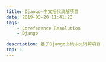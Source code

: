 ```yaml
---
title: Django-中文指代消解项目
date: 2019-03-20 11:41:23
tags:
	- Coreference Resolution
	- Django

description: 基于Django上线中文消解项目
top: 1
---
```


